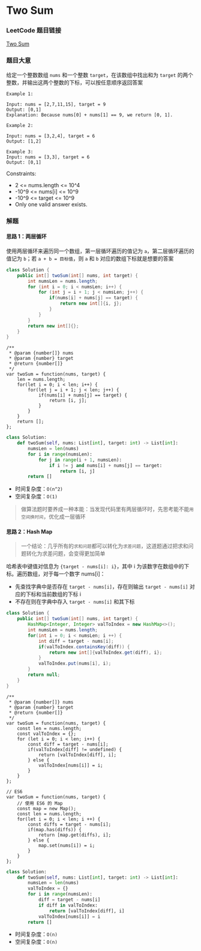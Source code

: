 # Two Sum

### LeetCode 题目链接

[Two Sum](https://leetcode.com/problems/two-sum/description/)

### 题目大意

给定一个整数数组 `nums` 和一个整数 `target`，在该数组中找出和为 `target` 的两个整数，并输出这两个整数的下标，可以按任意顺序返回答案

```
Example 1:

Input: nums = [2,7,11,15], target = 9
Output: [0,1]
Explanation: Because nums[0] + nums[1] == 9, we return [0, 1].

Example 2:

Input: nums = [3,2,4], target = 6
Output: [1,2]

Example 3:
Input: nums = [3,3], target = 6
Output: [0,1]
```

Constraints:
- 2 <= nums.length <= 10^4
- -10^9 <= nums[i] <= 10^9
- -10^9 <= target <= 10^9
- Only one valid answer exists.

### 解题

#### 思路 1：两层循环

使用两层循环来遍历同一个数组，第一层循环遍历的值记为 `a`，第二层循环遍历的值记为 `b`；若 `a + b = 目标值`，则 `a` 和 `b` 对应的数组下标就是想要的答案
```Java
class Solution {
    public int[] twoSum(int[] nums, int target) {
        int numsLen = nums.length;
        for (int i = 0; i < numsLen; i++) {
            for (int j = i + 1; j < numsLen; j++) {
                if(nums[i] + nums[j] == target) {
                    return new int[]{i, j};
                }
            }
        }
        return new int[]{};
    }
}
```
```Js
/**
 * @param {number[]} nums
 * @param {number} target
 * @return {number[]}
 */
var twoSum = function(nums, target) {
    len = nums.length;
    for(let i = 0; i < len; i++) {
        for(let j = i + 1; j < len; j++) {
            if(nums[i] + nums[j] == target) {
                return [i, j];
            }
        }
    }
    return [];
};
```
```Python
class Solution:
    def twoSum(self, nums: List[int], target: int) -> List[int]:
        numsLen = len(nums)
        for i in range(numsLen):
            for j in range(i + 1, numsLen):
                if i != j and nums[i] + nums[j] == target:
                    return [i, j]
        return []
```

- 时间复杂度：`O(n^2)`
- 空间复杂度：`O(1)`

> 做算法题时要养成一种本能：当发现代码里有两层循环时，先思考能不能`用空间换时间`，优化成一层循环

#### 思路 2：Hash Map

> 一个结论：几乎所有的`求和问题`都可以转化为`求差问题`，这道题通过把求和问题转化为求差问题，会变得更加简单

哈希表中键值对信息为 `{target - nums[i]: i}`，其中 i 为该数字在数组中的下标。遍历数组，对于每一个数字 nums[i]：
- 先查找字典中是否存在 `target - nums[i]`，存在则输出 `target - nums[i]` 对应的下标和当前数组的下标 i
- 不存在则在字典中存入 `target - nums[i]` 和其下标 

```Java
class Solution {
    public int[] twoSum(int[] nums, int target) {
        HashMap<Integer, Integer> valToIndex = new HashMap<>();
        int numsLen = nums.length;
        for(int i = 0; i < numsLen; i ++) {
            int diff = target - nums[i];
            if(valToIndex.containsKey(diff)) {
                return new int[]{valToIndex.get(diff), i};
            }
            valToIndex.put(nums[i], i);
        }
        return null;
    }
}
```
```Js
/**
 * @param {number[]} nums
 * @param {number} target
 * @return {number[]}
 */
var twoSum = function(nums, target) {
    const len = nums.length;
    const valToIndex = {};
    for (let i = 0; i < len; i++) {
        const diff = target - nums[i];
        if(valToIndex[diff] != undefined) {
            return [valToIndex[diff], i];
        } else {
            valToIndex[nums[i]] = i;
        }
    }
};

// ES6
var twoSum = function(nums, target) {
    // 使用 ES6 的 Map
    const map = new Map();
    const len = nums.length;
    for(let i = 0; i < len; i ++) {
        const diffs = target - nums[i];
        if(map.has(diffs)) {
            return [map.get(diffs), i];
        } else {
            map.set(nums[i]) = i;
        }
    }
};
```
```Python
class Solution:
    def twoSum(self, nums: List[int], target: int) -> List[int]:
        numsLen = len(nums)
        valToIndex = {}
        for i in range(numsLen):
            diff = target - nums[i]
            if diff in valToIndex:
                return [valToIndex[diff], i]
            valToIndex[nums[i]] = i
        return []
```

- 时间复杂度：`O(n)`
- 空间复杂度：`O(n)`